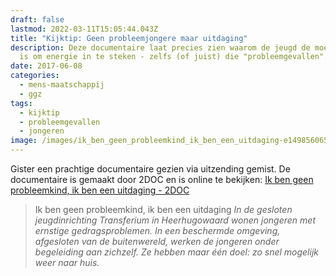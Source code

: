 ```yaml
---
draft: false
lastmod: 2022-03-11T15:05:44.043Z
title: "Kijktip: Geen probleemjongere maar uitdaging"
description: Deze documentaire laat precies zien waarom de jeugd de moeite waard
  is om energie in te steken - zelfs (of juist) die "probleemgevallen".  
date: 2017-06-08
categories:
  - mens-maatschappij
  - ggz
tags:
  - kijktip
  - probleemgevallen
  - jongeren
image: /images/ik_ben_geen_probleemkind_ik_ben_een_uitdaging-e1498560654437.jpg
---
```

Gister een prachtige documentaire gezien via uitzending gemist. De documentaire is gemaakt door 2DOC en is online te bekijken: [Ik ben geen probleemkind, ik ben een uitdaging - 2DOC](https://www.2doc.nl/speel~KN_1712763~ik-ben-geen-probleemkind-ik-ben-een-uitdaging-2doc~.html)

> Ik ben geen probleemkind, ik ben een uitdaging
> _In de gesloten jeugdinrichting Transferium in Heerhugowaard wonen jongeren met ernstige gedragsproblemen. In een beschermde omgeving, afgesloten van de buitenwereld, werken de jongeren onder begeleiding aan zichzelf. Ze hebben maar één doel: zo snel mogelijk weer naar huis._



